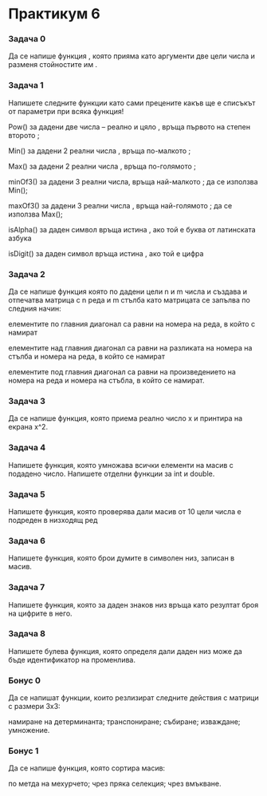 # Практикум 6

### Задача 0
Да се напише функция , която прияма като аргументи две цели числа и
разменя стойностите им .

### Задача 1
Напишете следните функции като сами прецените какъв ще е списъкът от параметри при всяка функция!

Pow() за дадени две числа – реално и цяло , връща първото на степен второто ;

Min() за дадени 2 реални числа , връща по-малкото ;

Max() за дадени 2 реални числа , връща по-голямото ;

minOf3() за дадени 3 реални числа, връща най-малкото ; да се използва Min();

maxOf3() за дадени 3 реални числа , връща най-голямото ; да се използва Max();

isAlpha() за даден символ връща истина , ако той е буква от латинската азбука

isDigit() за даден символ връща истина , ако той е цифра

### Задача 2
Да се напише функция която по дадени цели n и m числа и създава и отпечатва матрица с n реда и m стълба като матрицата се запълва по следния начин:

елементите по главния диагонал са равни на номера на реда, в който с намират

елементите над главния диагонал са равни на разликата на номера на стълба и номера на реда, в който се намират

елементите под главния диагонал са равни на произведението на номера на реда и номера на стъбла, в който се намират.

### Задача 3
Да се напише функция, която приема реално число x и принтира на екрана x^2.

### Задача 4
Напишете функция, която умножава всички елементи на масив с подадено число. Напишете отделни функции за int и double.

### Задача 5
Напишете функция, която проверява дали масив от 10 цели числа е подреден в низходящ ред

### Задача 6
Напишете функция, която брои думите в символен низ, записан в масив. 

### Задача 7
Напишете функция, която за даден знаков низ връща като резултат броя на цифрите в него.

### Задача 8
Напишете булева функция, която определя дали даден низ може да бъде идентификатор на променлива.

### Бонус 0
Да се напишат функции, които резлизират следните действия с матрици с размери 3x3:

намиране на детерминанта;
транспониране;
събиране;
изваждане;
умножение.

### Бонус 1
Да се напише функция, която сортира масив:

по метда на мехурчето;
чрез пряка селекция;
чрез вмъкване.





